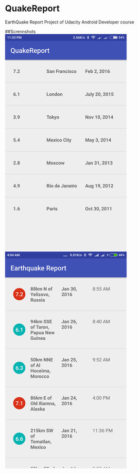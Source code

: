 # QuakeReport
EarthQuake Report Project of Udacity Android Developer course

##Scrennshots
![alt-tag](docs/screenshots/s2.png)       ![alt-tag](docs/screenshots/s4.png)


